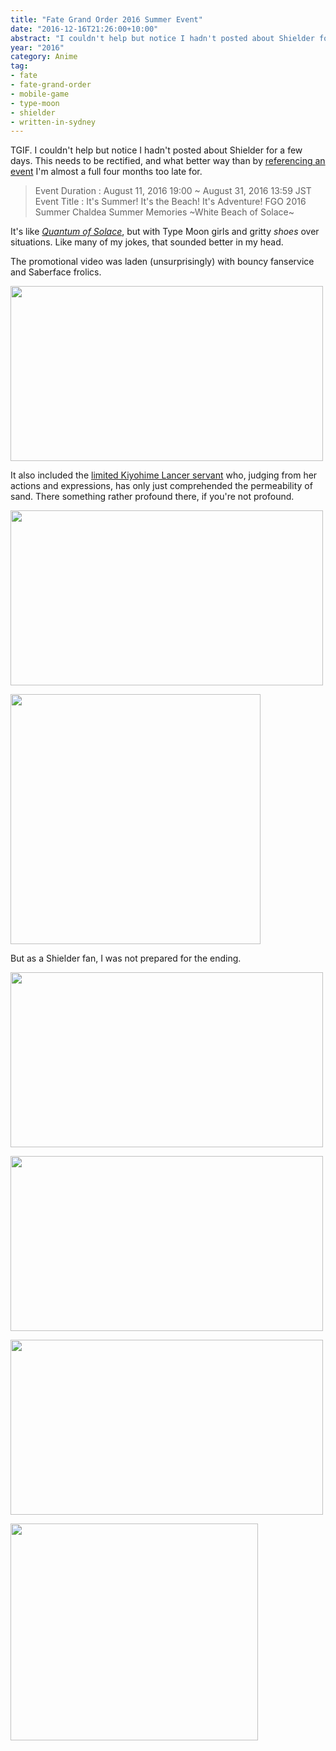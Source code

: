 ```yaml
---
title: "Fate Grand Order 2016 Summer Event"
date: "2016-12-16T21:26:00+10:00"
abstract: "I couldn't help but notice I hadn't posted about Shielder for a few days"
year: "2016"
category: Anime
tag:
- fate
- fate-grand-order
- mobile-game
- type-moon
- shielder
- written-in-sydney
---
```

TGIF. I couldn't help but notice I hadn't posted about Shielder for a few days. This needs to be rectified, and what better way than by [referencing an event] I'm almost a full four months too late for.

> Event Duration : August 11, 2016 19:00 ~ August 31, 2016 13:59 JST  
> Event Title : It's Summer! It's the Beach! It's Adventure! FGO 2016  
> Summer Chaldea Summer Memories ~White Beach of Solace~

It's like *[Quantum of Solace]*, but with Type Moon girls and gritty *shoes* over situations. Like many of my jokes, that sounded better in my head.

The promotional video was laden (unsurprisingly) with bouncy fanservice and Saberface frolics.

<p><img src="https://rubenerd.com/files/2016/fgo-summer04.jpg" alt="" style="width:500px; height:280px;" srcset="https://rubenerd.com/files/2016/fgo-summer04.jpg 1x, https://rubenerd.com/files/2016/fgo-summer04@2x.jpg 2x" /></p>

It also included the [limited Kiyohime Lancer servant] who, judging from her actions and expressions, has only just comprehended the permeability of sand. There something rather profound there, if you're not profound.

<p><img src="https://rubenerd.com/files/2016/fgo-summer01.jpg" alt="" style="width:500px; height:280px;" srcset="https://rubenerd.com/files/2016/fgo-summer01.jpg 1x, https://rubenerd.com/files/2016/fgo-summer01@2x.jpg 2x" /></p>

<p><img src="https://rubenerd.com/files/2016/servant_details_07_xc92z@2x.png" alt="" style="width:400px; height:400px;" /></p>

But as a Shielder fan, I was not prepared for the ending. 

<p><img src="https://rubenerd.com/files/2016/fgo-summer03.jpg" alt="" style="width:500px; height:280px;" srcset="https://rubenerd.com/files/2016/fgo-summer03.jpg 1x, https://rubenerd.com/files/2016/fgo-summer03@2x.jpg 2x" /></p>

<p><img src="https://rubenerd.com/files/2016/fgo-summer05.jpg" alt="" style="width:500px; height:280px;" srcset="https://rubenerd.com/files/2016/fgo-summer05.jpg 1x, https://rubenerd.com/files/2016/fgo-summer05@2x.jpg 2x" /></p>

<p><img src="https://rubenerd.com/files/2016/fgo-summer02.jpg" alt="" style="width:500px; height:280px;" srcset="https://rubenerd.com/files/2016/fgo-summer02.jpg 1x, https://rubenerd.com/files/2016/fgo-summer02@2x.jpg 2x" /></p>

<p><img src="https://rubenerd.com/files/2016/defigard5000.jpg" alt="" style="width:396px; height:347px;" srcset="https://rubenerd.com/files/2016/defigard5000.jpg 1x, https://rubenerd.com/files/2016/defigard5000@2x.jpg 2x" /></p>

[referencing an event]: http://fategrandorder.wikia.com/wiki/FGO_2016_Summer_Event
[Quantum of Solace]: https://rubenerd.com/should-daniel-craig-be-bond/
[limited Kiyohime Lancer servant]: http://fategrandorder.wikia.com/wiki/Kiyohime_(Lancer)


